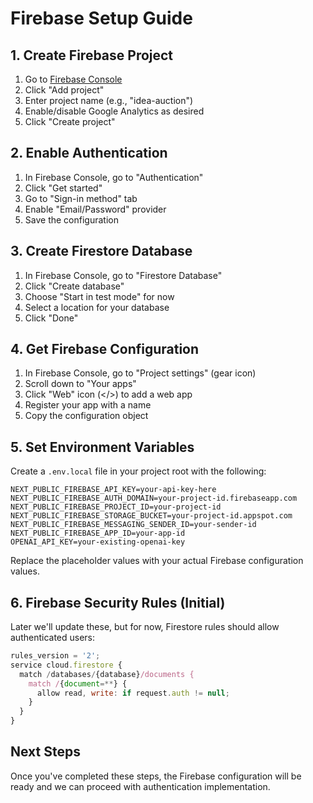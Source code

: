 # Firebase Setup Guide

## 1. Create Firebase Project

1. Go to [Firebase Console](https://console.firebase.google.com/)
2. Click "Add project"
3. Enter project name (e.g., "idea-auction")
4. Enable/disable Google Analytics as desired
5. Click "Create project"

## 2. Enable Authentication

1. In Firebase Console, go to "Authentication"
2. Click "Get started"
3. Go to "Sign-in method" tab
4. Enable "Email/Password" provider
5. Save the configuration

## 3. Create Firestore Database

1. In Firebase Console, go to "Firestore Database"
2. Click "Create database"
3. Choose "Start in test mode" for now
4. Select a location for your database
5. Click "Done"

## 4. Get Firebase Configuration

1. In Firebase Console, go to "Project settings" (gear icon)
2. Scroll down to "Your apps"
3. Click "Web" icon (</>) to add a web app
4. Register your app with a name
5. Copy the configuration object

## 5. Set Environment Variables

Create a `.env.local` file in your project root with the following:

```
NEXT_PUBLIC_FIREBASE_API_KEY=your-api-key-here
NEXT_PUBLIC_FIREBASE_AUTH_DOMAIN=your-project-id.firebaseapp.com
NEXT_PUBLIC_FIREBASE_PROJECT_ID=your-project-id
NEXT_PUBLIC_FIREBASE_STORAGE_BUCKET=your-project-id.appspot.com
NEXT_PUBLIC_FIREBASE_MESSAGING_SENDER_ID=your-sender-id
NEXT_PUBLIC_FIREBASE_APP_ID=your-app-id
OPENAI_API_KEY=your-existing-openai-key
```

Replace the placeholder values with your actual Firebase configuration values.

## 6. Firebase Security Rules (Initial)

Later we'll update these, but for now, Firestore rules should allow authenticated users:

```javascript
rules_version = '2';
service cloud.firestore {
  match /databases/{database}/documents {
    match /{document=**} {
      allow read, write: if request.auth != null;
    }
  }
}
```

## Next Steps

Once you've completed these steps, the Firebase configuration will be ready and we can proceed with authentication implementation. 